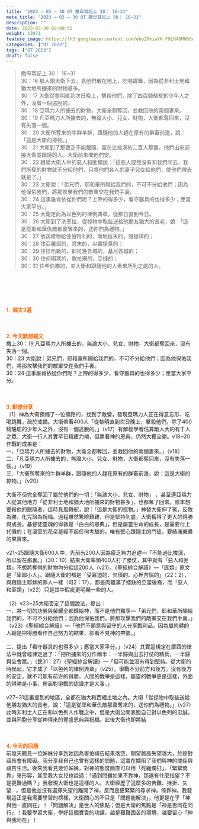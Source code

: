 ```yaml
---
title: "2023 – 03 – 30 QT 撒母耳記上 30： 16~31"
meta_title: "2023 – 03 – 30 QT 撒母耳記上 30： 16~31"
description: ""
date: 2023-03-30 00:00:55
weight: 13971
feature_image: https://lh3.googleusercontent.com/ehoZRkiwYN_F9LNA8M068AYxt73EavCZno-PD1cJRuf5BbSkQVUWr3gNEbt5kSs28Pb_Elg17kSrtf9ybWvojWoMV6I4tPM3vGRGDq6GkKkPdL2Gut4QAIw4-uykKUAtNiKgQKntvsU=w800
categories: ["QT 2023"]
tags: ["QT 2023"]
draft: false
---
```


<blockquote>撒母耳記上 30： 16~31<br />
30：16 那人領大衛下去，見他們散在地上，吃喝跳舞，因為從非利士地和猶大地所擄來的財物甚多。<br />
30：17 大衛從黎明直到次日晚上，擊殺他們，除了四百騎駱駝的少年人之外，沒有一個逃脫的。<br />
30：18 亞瑪力人所擄去的財物，大衛全都奪回，並救回他的兩個妻來。<br />
30：19 凡亞瑪力人所擄去的，無論大小、兒女、財物，大衛都奪回來，沒有失落一個。<br />
30：20 大衛所奪來的牛群羊群，跟隨他的人趕在原有的群畜前邊，說：「這是大衛的掠物。」<br />
30：21 大衛到了那疲乏不能跟隨、留在比梭溪的二百人那裏。他們出來迎接大衛並跟隨的人。大衛前來問他們安。<br />
30：22 跟隨大衛人中的惡人和匪類說：「這些人既然沒有和我們同去，我們所奪的財物就不分給他們，只將他們各人的妻子兒女給他們，使他們帶去就是了。」<br />
30：23 大衛說：「弟兄們，耶和華所賜給我們的，不可不分給他們；因為他保佑我們，將那攻擊我們的敵軍交在我們手裏。<br />
30：24 這事誰肯依從你們呢？上陣的得多少，看守器具的也得多少；應當大家平分。」<br />
30：25 大衛定此為以色列的律例典章，從那日直到今日。<br />
30：26 大衛到了洗革拉，從掠物中取些送給他朋友猶大的長老，說：「這是從耶和華仇敵那裏奪來的，送你們為禮物。」<br />
30：27 他送禮物給住伯特利的，南地拉末的，雅提珥的；<br />
30：28 住亞羅珥的，息末的，以實提莫的；<br />
30：29 住拉哈勒的，耶拉篾各城的，基尼各城的；<br />
30：30 住何珥瑪的，歌拉珊的，亞撻的；<br />
30：31 住希伯崙的，並大衛和跟隨他的人素來所到之處的人。</blockquote><br />
&nbsp;<br />
<br />
&nbsp;<br />
<br />
<span style="color: #ff6600;"><strong>1.  經文3遍</strong></span><br />
<br />
&nbsp;<br />
<br />
<span style="color: #ff6600;"><strong>2. 今天默想經文<br />
</strong></span>撒上30：19 凡亞瑪力人所擄去的，無論大小、兒女、財物，大衛都奪回來，沒有失落一個。<br />
30：23 大衛說：弟兄們，耶和華所賜給我們的，不可不分給他們；因為他保佑我們，將那攻擊我們的敵軍交在我們手裏。<br />
30：24 這事誰肯依從你們呢？上陣的得多少，看守器具的也得多少；應當大家平分。<br />
<br />
&nbsp;<br />
<br />
<strong><span style="color: #ff6600;">3. 默想分享<br />
</span></strong>（1）神為大衛預備了一位領路的，找到了敵營，發現亞瑪力人正在得意忘形、吃喝跳舞，疏於戒備。大衛帶著400人「從黎明直到次日晚上，擊殺他們，除了400騎駱駝的少年人之外，沒有一個逃脫的。」（v17）有解經學者估算敵人大約有千人之眾，大衛一行人其實早已精疲力竭，但靠著神的恩典，仍然大獲全勝。v18~20作戰的成果是：<br />
一、「亞瑪力人所擄去的財物，大衛全都奪回，並救回他的兩個妻來。」（v18）<br />
二、「凡亞瑪力人所擄去的，無論大小、兒女、財物，大衛都奪回來，沒有失落一個。」（v19）<br />
三、「大衛所奪來的牛群羊群，跟隨他的人趕在原有的群畜前邊，說：這是大衛的掠物。」（v20）<br />
<br />
大衛不但完全奪回了屬於他們的一切：「無論大小、兒女、財物」 ，甚至連亞瑪力人從其他地方「從非利士地和猶大地所擄來的財物甚多」，也都奪了回來。原本想要殺他的跟隨者，這時見風轉舵，說：「這是大衛的掠物。」神替大衛伸了冤，反敗為勝，化咒詛為祝福。過程雖然驚險艱難，但是堅持到底，大衛獲得了更大的得勝與成長。基督徒靈魂的得救是「白白的恩典」，但是屬靈生命的成長，是需要付上代價的；在溫室的花朵是經不起任何考驗的，唯有堅心跟隨主的門徒，要結滿纍纍的果實來。<br />
<br />
v21~25跟隨大衛600人中，先前有200人因為疲乏無力追趕—「不能過比梭溪，所以留在那裏。」（30：10）結果大衛率領400人打了勝仗，其中就有「惡人和匪類」不想將奪得的財物均分給這200人（v21）。《聖經綜合解讀》—「匪類」原文是「卑鄙小人」。跟隨大衛的都是「受窘迫的、欠債的、心裡苦惱的」（22：2），與跟隨主耶穌的罪人一樣（可2：17），都是肉體滿了殘缺的亞當後裔，而「惡人和匪類」（v22）只是其中瑕疵更明顯一些的人。<br />
<br />
（2）v23~25大衛否定了這個說法，提出：<br />
一、將一切的功勞與榮耀全都歸給神，而不是他們獨享—「弟兄們，耶和華所賜給我們的，不可不分給他們；因為他保佑我們，將那攻擊我們的敵軍交在我們手裏。」（v23）《聖經綜合解讀》—「他們不願意與留守的人分享戰利品，因為屬肉體的人總是把得勝看作自己努力的結果，卻看不見神的帶領。」<br />
<br />
二、提出「看守器具的也得多少；應當大家平分。」（v24）其實這規定在摩西的律法中就曾經律定過了：「把所擄來的分作兩半：一半歸與出去打仗的精兵，一半歸與全會眾。」（民31：27）《聖經綜合解讀》—「但可能並沒有得到堅持。從大衛的時候起，它才成了「以色列的律例典章」（v25）。爭戰不分前方和後方，沒有後方的安定，就不可能有前方的得勝。人間的戰爭是這樣，屬靈的戰爭更是這樣，外面的得勝是小事，裡面對爭戰的認識才是大事。」<br />
<br />
v27~31這裏提到的地區，全都在猶大和西緬土地之內。大衛「從掠物中取些送給他朋友猶大的長老，說：「這是從耶和華仇敵那裏奪來的，送你們為禮物。」（v27）此時非利士人正在和以色列人作戰之中，但是大衛公開表態自己對以色列的忠誠，並與同胞分享從神得來的豐盛恩典與祝福。此後大衛也即將結<br />
<br />
&nbsp;<br />
<br />
<strong style="font-size: inherit;"><span style="color: #ff6600;">4. 今天的回應<br />
</span></strong>前幾天聽見一位姊妹分享到她因為害怕禱告結果落空，期望越高失望越大，於是對禱告會有障礙。我分享我自己也曾有這樣的問題，這實在攔阻了我們與神的關係與禱告生活。後來我看見幾位姊妹，對神的態度簡直可以用「死纏爛打」、「緊緊倚靠」來形容，甚至我大女兒也說過：「遇到問題如果不靠神，那還有什麼指望？不是更難過嗎？」我發現大衛也是這樣的人。大衛經歷了這麼多的苦難、挫折、失望…，但是他並沒有選擇失望的離開了神，反而是更緊緊的尋求神，倚靠神。我發現這正是我需要學習的榜樣，大衛關心的不只是「問題能解決」，他更是在乎「神與他一直同在」！「問題解決」是世人的焦點；但是大衛的焦點是「神是否同在同行」！我要學習大衛，學好這個寶貴的功課，越是艱難困苦的環境，越要留心「神與我同在」！
        
